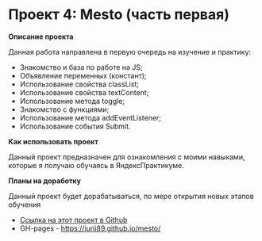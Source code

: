 # Проект 4: Mesto (часть первая)

**Описание проекта**

Данная работа направлена в первую очередь на изучение и практику:
* Знакомство и база по работе на JS;
* Объявление переменных (констант);
* Использование свойства classList;
* Использование свойства textContent;
* Использование метода toggle;
* Знакомство с функциями;
* Использование метода addEventListener;
* Использование события Submit.

**Как использовать проект**

Данный проект предназначен для ознакомления с моими навыками, которые я получаю обучаясь в ЯндексПрактикуме. 

**Планы на доработку** 

Данный проект будет дорабатываться, по мере открытия новых этапов обучения

* [Ссылка на этот проект в Github](https://iurii89.github.io/mesto/)
* GH-pages - https://iurii89.github.io/mesto/